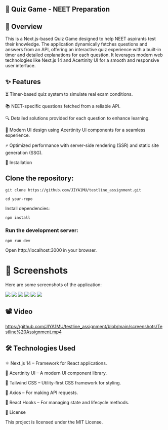 ## 🎯 Quiz Game - NEET Preparation


## 📌 Overview

This is a Next.js-based Quiz Game designed to help NEET aspirants test their knowledge. The application dynamically fetches questions and answers from an API, offering an interactive quiz experience with a built-in timer and detailed explanations for each question. It leverages modern web technologies like Next.js 14 and Acertinity UI for a smooth and responsive user interface.

## ✨ Features

⏳ Timer-based quiz system to simulate real exam conditions.

📚 NEET-specific questions fetched from a reliable API.

🔍 Detailed solutions provided for each question to enhance learning.

🎨 Modern UI design using Acertinity UI components for a seamless experience.

⚡ Optimized performance with server-side rendering (SSR) and static site generation (SSG).

🚀 Installation

## Clone the repository:

```git clone https://github.com/JIYA1MU/testline_assignment.git```

```cd your-repo```

Install dependencies:

```npm install```

### Run the development server:

```npm run dev```

Open http://localhost:3000 in your browser.

# 📸 Screenshots

Here are some screenshots of the application:

<img src="https://github.com/JIYA1MU/testline_assignment/blob/main/screenshots/1.png" />

<img src="https://github.com/JIYA1MU/testline_assignment/blob/main/screenshots/2.png" />

<img src="https://github.com/JIYA1MU/testline_assignment/blob/main/screenshots/3.png" />

<img src="https://github.com/JIYA1MU/testline_assignment/blob/main/screenshots/4.png" />

<img src="https://github.com/JIYA1MU/testline_assignment/blob/main/screenshots/5.png" />

<img src="https://github.com/JIYA1MU/testline_assignment/blob/main/screenshots/6.png" />

## 📽️ Video
https://github.com/JIYA1MU/testline_assignment/blob/main/screenshots/Testline%20Assignment.mp4

## 🛠 Technologies Used

⚛ Next.js 14 – Framework for React applications.

🎨 Acertinity UI – A modern UI component library.

💨 Tailwind CSS – Utility-first CSS framework for styling.

🔗 Axios – For making API requests.

🔄 React Hooks – For managing state and lifecycle methods.

📜 License

This project is licensed under the MIT License.

